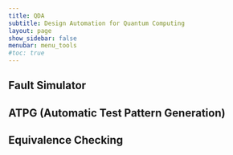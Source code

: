 ```yaml
---
title: QDA
subtitle: Design Automation for Quantum Computing
layout: page
show_sidebar: false
menubar: menu_tools
#toc: true
---
```


## Fault Simulator

## ATPG (Automatic Test Pattern Generation)

## Equivalence Checking